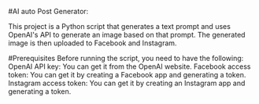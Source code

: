 #AI auto Post Generator: 

This project is a Python script that generates a text prompt and uses OpenAI's API to generate an image based on that prompt. The generated image is then uploaded to Facebook and Instagram.

#Prerequisites
Before running the script, you need to have the following:
OpenAI API key: You can get it from the OpenAI website.
Facebook access token: You can get it by creating a Facebook app and generating a token.
Instagram access token: You can get it by creating an Instagram app and generating a token.
